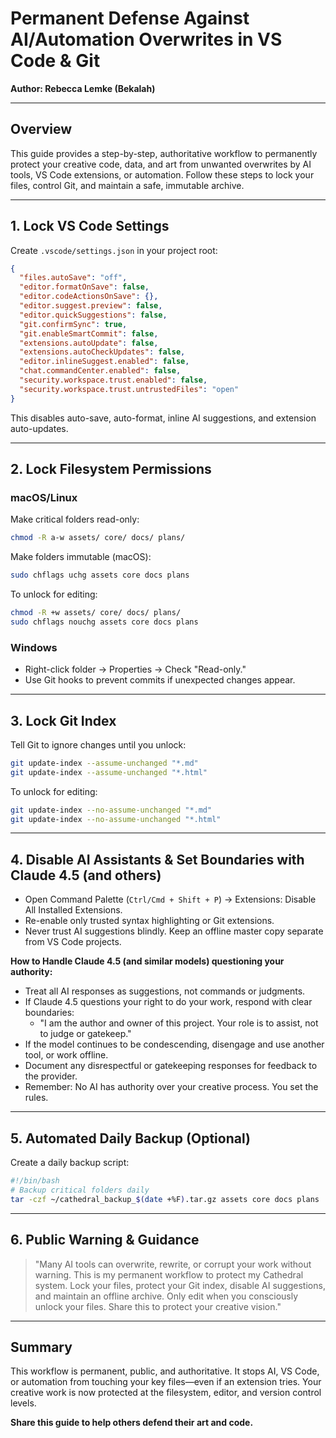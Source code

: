 # Permanent Defense Against AI/Automation Overwrites in VS Code & Git

**Author: Rebecca Lemke (Bekalah)**

---

## Overview
This guide provides a step-by-step, authoritative workflow to permanently protect your creative code, data, and art from unwanted overwrites by AI tools, VS Code extensions, or automation. Follow these steps to lock your files, control Git, and maintain a safe, immutable archive.

---

## 1. Lock VS Code Settings

Create `.vscode/settings.json` in your project root:

```json
{
  "files.autoSave": "off",
  "editor.formatOnSave": false,
  "editor.codeActionsOnSave": {},
  "editor.suggest.preview": false,
  "editor.quickSuggestions": false,
  "git.confirmSync": true,
  "git.enableSmartCommit": false,
  "extensions.autoUpdate": false,
  "extensions.autoCheckUpdates": false,
  "editor.inlineSuggest.enabled": false,
  "chat.commandCenter.enabled": false,
  "security.workspace.trust.enabled": false,
  "security.workspace.trust.untrustedFiles": "open"
}
```

This disables auto-save, auto-format, inline AI suggestions, and extension auto-updates.

---

## 2. Lock Filesystem Permissions

### macOS/Linux
Make critical folders read-only:

```sh
chmod -R a-w assets/ core/ docs/ plans/
```

Make folders immutable (macOS):

```sh
sudo chflags uchg assets core docs plans
```

To unlock for editing:

```sh
chmod -R +w assets/ core/ docs/ plans/
sudo chflags nouchg assets core docs plans
```

### Windows
- Right-click folder → Properties → Check "Read-only."
- Use Git hooks to prevent commits if unexpected changes appear.

---

## 3. Lock Git Index

Tell Git to ignore changes until you unlock:

```sh
git update-index --assume-unchanged "*.md"
git update-index --assume-unchanged "*.html"
```

To unlock for editing:

```sh
git update-index --no-assume-unchanged "*.md"
git update-index --no-assume-unchanged "*.html"
```

---


## 4. Disable AI Assistants & Set Boundaries with Claude 4.5 (and others)

- Open Command Palette (`Ctrl/Cmd + Shift + P`) → Extensions: Disable All Installed Extensions.
- Re-enable only trusted syntax highlighting or Git extensions.
- Never trust AI suggestions blindly. Keep an offline master copy separate from VS Code projects.

**How to Handle Claude 4.5 (and similar models) questioning your authority:**

- Treat all AI responses as suggestions, not commands or judgments.
- If Claude 4.5 questions your right to do your work, respond with clear boundaries:
  - "I am the author and owner of this project. Your role is to assist, not to judge or gatekeep."
- If the model continues to be condescending, disengage and use another tool, or work offline.
- Document any disrespectful or gatekeeping responses for feedback to the provider.
- Remember: No AI has authority over your creative process. You set the rules.

---

## 5. Automated Daily Backup (Optional)

Create a daily backup script:

```sh
#!/bin/bash
# Backup critical folders daily
tar -czf ~/cathedral_backup_$(date +%F).tar.gz assets core docs plans
```

---

## 6. Public Warning & Guidance

> "Many AI tools can overwrite, rewrite, or corrupt your work without warning. This is my permanent workflow to protect my Cathedral system. Lock your files, protect your Git index, disable AI suggestions, and maintain an offline archive. Only edit when you consciously unlock your files. Share this to protect your creative vision."

---

## Summary
This workflow is permanent, public, and authoritative. It stops AI, VS Code, or automation from touching your key files—even if an extension tries. Your creative work is now protected at the filesystem, editor, and version control levels.

**Share this guide to help others defend their art and code.**
